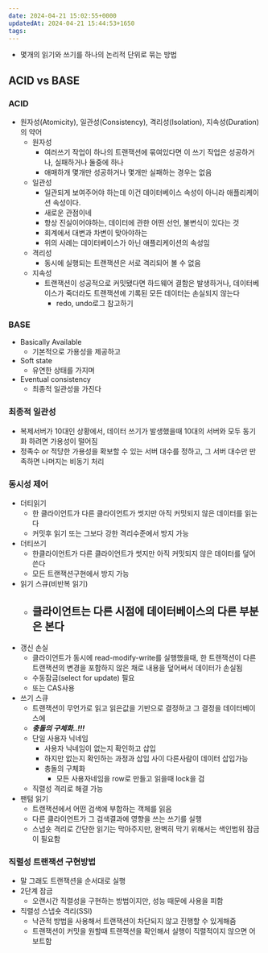 ```yaml
---
date: 2024-04-21 15:02:55+0000
updatedAt: 2024-04-21 15:44:53+1650
tags: 
---
```

- 몇개의 읽기와 쓰기를 하나의 논리적 단위로 묶는 방법
## ACID vs BASE
### ACID
- 원자성(Atomicity), 일관성(Consistency), 격리성(Isolation), 지속성(Duration)의 약어
	- 원자성
		- 여러쓰기 작업이 하나의 트랜잭션에 묶여있다면 이 쓰기 작업은 성공하거나, 실패하거나 둘중에 하나
		- 애매하개 몇개만 성공하거나 몇개만 실패하는 경우는 없음
	- 일관성
		- 일관되게 보여주어야 하는데 이건 데이터베이스 속성이 아니라 애플리케이션 속성이다.
		- 새로운 관점이네
		- 항상 진실이어야하는, 데이터에 관한 어떤 선언, 불변식이 있다는 것
		- 회계에서 대변과 차변이 맞아야하는
		- 위의 사례는 데이터베이스가 아닌 애플리케이션의 속성임
	- 격리성
		- 동시에 실행되는 트랜잭션은 서로 격리되어 볼 수 없음
	- 지속성
		- 트랜잭션이 성공적으로 커밋됐다면 하드웨어 결함은 발생하거나, 데이터베이스가 죽더라도 트랜잭션에 기록된 모든 데이터는 손실되지 않는다
			- redo, undo로그 참고하기
### BASE
- Basically Available
	- 기본적으로 가용성을 제공하고
- Soft state
	- 유연한 상태를 가지며
- Eventual consistency
	- 최종적 일관성을 가진다
### 최종적 일관성
- 복제서버가 10대인 상황에서, 데이터 쓰기가 발생했을때 10대의 서버와 모두 동기화 하려면 가용성이 떨어짐
- 정족수 or 적당한 가용성을 확보할 수 있는 서버 대수를 정하고, 그 서버 대수만 만족하면 나머지는 비동기 처리

### 동시성 제어
- 더티읽기
	- 한 클라이언트가 다른 클라이언트가 썻지만 아직 커밋되지 않은 데이터를 읽는다
	- 커밋후 읽기 또는 그보다 강한 격리수준에서 방지 가능
- 더티쓰기
	- 한클라이언트가 다른 클라이언트가 썻지만 아직 커밋되지 않은 데이터를 덮어쓴다
	- 모든 트랜잭션구현에서 방지 가능
- 읽기 스큐(비반복 읽기)
	- 클라이언트는 다른 시점에 데이터베이스의 다른 부분은 본다
		- 
- 갱신 손실
	- 클라이언트가 동시에 read-modify-write를 실행했을때, 한 트랜잭션이 다른 트랜잭션의 변경을 포함하지 않은 채로 내용을 덮어써서 데이터가 손실됨
	- 수동잠금(select for update) 필요
	- 또는 CAS사용
- 쓰기 스큐
	- 트랜잭션이 무언가로 읽고 읽은값을 기반으로 결정하고 그 결정을 데이터베이스에 
	- ***충돌의 구체화..!!!***
	- 단일 사용자 닉네임
		- 사용자 닉네임이 없는지 확인하고 삽입
		- 하지만 없는지 확인하는 과정과 삽입 사이 다른사람이 데이터 삽입가능
		- 충돌의 구체화
			- 모든 사용자네임을 row로 만들고 읽을때 lock을 검
	- 직렬성 격리로 해결 가능
- 팬텀 읽기
	- 트랜잭션에서 어떤 검색에 부합하는 객체를 읽음
	- 다른 클라이언트가 그 검색결과에 영향을 쓰는 쓰기를 실행
	- 스냅숏 격리로 간단한 읽기는 막아주지만, 완벽히 막기 위해서는 색인범위 잠금이 필요함

### 직렬성 트랜잭션 구현방법
-  말 그래도 트랜잭션을 순서대로 실행
- 2단계 잠금
	- 오랜시간 직렬성을 구현하는 방법이지만, 성능 때문에 사용을 피함
- 직렬성 스냅숏 격리(SSI)
	- 낙관적 방법을 사용해서 트랜잭션이 차단되지 않고 진행할 수 있게해줌
	- 트랜잭션이 커밋을 원할때 트랜잭션을 확인해서 실행이 직렬적이지 않으면 어보트함